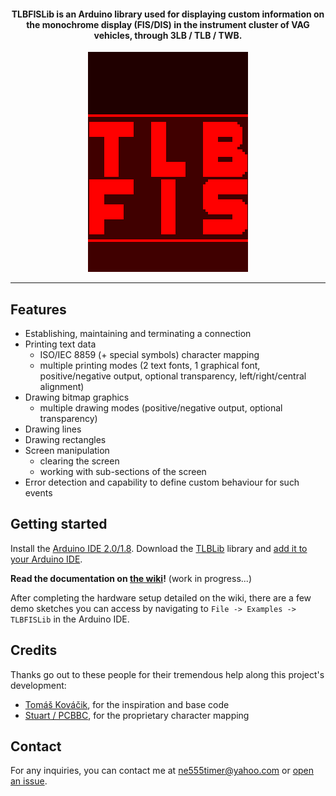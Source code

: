 <h4 align="center"><b>TLBFISLib</b> is an Arduino library used for displaying custom information on the monochrome display (FIS/DIS) in the instrument cluster of VAG vehicles, through 3LB / TLB / TWB.</h4>

<p align="center">
  <img src="https://github.com/domnulvlad/TLBFISLib/blob/main/media/TLBFIS_display.png"/>
</p>

---

## Features
- Establishing, maintaining and terminating a connection
- Printing text data
  - ISO/IEC 8859 (+ special symbols) character mapping
  - multiple printing modes (2 text fonts, 1 graphical font, positive/negative output, optional transparency, left/right/central alignment)
- Drawing bitmap graphics
  - multiple drawing modes (positive/negative output, optional transparency)
- Drawing lines
- Drawing rectangles
- Screen manipulation
  - clearing the screen
  - working with sub-sections of the screen
- Error detection and capability to define custom behaviour for such events

## Getting started
Install the [Arduino IDE 2.0/1.8](https://www.arduino.cc/en/software).
Download the [TLBLib](https://github.com/domnulvlad/TLBLib/releases/latest) library and [add it to your Arduino IDE](https://docs.arduino.cc/software/ide-v1/tutorials/installing-libraries#importing-a-zip-library).

**Read the documentation on [the wiki](https://github.com/domnulvlad/TLBFISLib/wiki)!** (work in progress...)

After completing the hardware setup detailed on the wiki, there are a few demo sketches you can access by navigating to `File -> Examples -> TLBFISLib` in the Arduino IDE.

## Credits
Thanks go out to these people for their tremendous help along this project's development:
* [Tomáš Kováčik](https://github.com/tomaskovacik), for the inspiration and base code
* [Stuart / PCBBC](https://rnse.pcbbc.co.uk/), for the proprietary character mapping

## Contact
For any inquiries, you can contact me at [ne555timer@yahoo.com](mailto:ne555timer@yahoo.com) or [open an issue](https://github.com/domnulvlad/TLBFISLib/issues).
